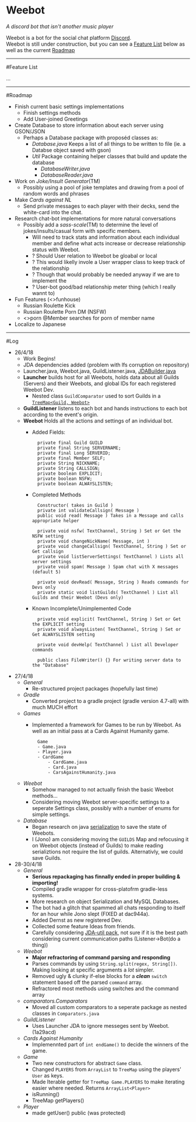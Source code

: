 # Weebot

*A discord bot that isn't another music player*

Weebot is a bot for the social chat platform [Discord](https://discordapp.com/). <br> Weebot is still under construction, but you can see a [Feature List](#FeatureList) below as well as the current [Roadmap](#Roadmap)

----
<a name='FeatureList'></a>
#Feature List

...

----
<a name='Roadmap'></a>
#Roadmap

 - Finish current basic settings implementations
 	- Finish settings methods
 	- Add User-joined Greetings
 - Create Database to store information about each server using GSON/JSON
	- Perhaps a Database package with proposéd classes as:
		- *Database.java* Keeps a list of all things to be written to file (ie. a Databse object saved with gson)
		- *Util* Package containing helper classes that build and update the database
			- *DatabaseWriter.java*
			- *DatabaseReader.java*
 - Work on *Joke/Insult Generator*(TM)
	- Possibly using a pool of joke templates and drawing from a pool of random words and phrases
 -  Make *Cards against NL*
	- Send private messages to each player with their decks, send the white-card into the chat.
 - Research chat-bot implementations for more natural conversations
	 - Possibly add a *sass-scale*(TM) to determine the level of jokes/insults/casual form with specific members.
		 - Will need to track stats and information about each individual member and define what acts increase or decrease relationship status with Weebot.
		 - ? Should User relation to Weebot be gloabal or local 
		* ? This would likelly invole a User wrapper class to keep track of the relationship
		* ? Though that would probably be needed anyway if we are to implement the
		* ? User-bot good/bad relationship meter thing (which I really wannt to)
- Fun Features (<>funhouse)
	- Russian Roulette Kick
	- Russian Roulette Porn DM (NSFW)
	- <>porn @Member searches for porn of member name	
- Localize to Japanese

----
#Log
- 26/4/18
	- Work Begins!
	- JDA dependencies added (problem with lfs corruption on repository)
	- Launcher.java, Weebot.java, GuildListener.java, [JDABuilder.java](https://github.com/DV8FromTheWorld/JDA/blob/master/src/main/java/net/dv8tion/jda/core/JDABuilder.java)
	- **Launcher** builds host for all Weebots, holds data about all Guilds (Servers) and their Weebots, and global IDs for each registered Weebot Dev.
		- Nested class `GuildComparator` used to sort Guilds in a [`TreeMap<Guild, Weebot>`](https://docs.oracle.com/javase/8/docs/api/index.html?java/util/TreeMap.html)
	- **GuildListener** listens to each bot and hands instructions to each bot according to the event's origin.
	- **Weebot** Holds all the actions and settings of an individual bot.
		- Added Fields:
				
				private final Guild GUILD
				private final String SERVERNAME;
				private final Long SERVERID;
				private final Member SELF;
				private String NICKNAME;
				private String CALLSIGN;
				private boolean EXPLICIT;
				private boolean NSFW;
				private boolean ALWAYSLISTEN;
		- Completed Methods
					
				Constructor( takes in Guild )
				private int validateCallsign( Message ) 
				public void read( Message ) Takes in a Message and calls appropriate helper 

				private void nsfw( TextChannel, String ) Set or Get the NSFW setting
				private void changeNickName( Message, int )
				private void changeCallsign( TextChannel, String ) Set or Get callsign
				private void listServerSettings( TextChannel ) Lists all server settings
				private void spam( Message ) Spam chat with X messages (default 5)
				
				private void devRead( Message, String ) Reads commands for Devs only
				private static void listGuilds( TextChannel ) List all Guilds and their Weebot (Devs only)

		- Known Incomplete/Unimplemented Code
		
				private void explicit( TextChannel, String ) Set or Get the EXPLICIT setting
				private void alwaysListen( TextChannel, String ) Set or Get ALWAYSLISTEN setting
				
				private void devHelp( TextChannel ) List all Developer commands
			
				public class FileWriter() {} For writing server data to the "Database"
- 27/4/18
	- *General*
		- Re-structured project packages (hopefully last time)
	- *Gradle*
		- Converted project to a gradle project (gradle version 4.7-all) with much MUCH effort
	- *Games*
		- Implemented a framework for Games to be run by Weebot. As well as an initial pass at a Cards Against Humanity game.

				Game
				- Game.java
				- Player.java
				- CardGame
					- CardGame.java
					- Card.java
					- CarsAgainstHumanity.java
	- *Weebot*
		- Somehow managed to not actually finish the basic Weebot methods...
		- Considering moving Weebot server-specific settings to a seperate Settings class, possibly with a number of enums for simple settings.
	- *Database*
		- Began research on java [serialization](https://www.tutorialspoint.com/java/java_serialization.htm) to save the state of Weebots.
		- I (Jono) am considering moving the ```GUILDS``` Map and refocusing it on Weebot objects (instead of Guilds) to make reading serializtions not require the list of guilds. Alternativly, we could save Guilds.
- 28-30/4/18
	- *General*
		- **Serious repackaging has finnally ended in proper building & importing!**
		- Compiled gradle wrapper for cross-platofrm gradle-less systems.
		- More research on object Serialization and MySQL Databases.
		- The bot had a glitch that spammed all chats responding to itself for an hour while Jono slept (FIXED at dac944a).
		- Added Dernst as new registered Dev.
		- Collected some feature Ideas from friends.
		- Carefully considering [JDA-util pack](https://github.com/JDA-Applications/JDA-Utilities), not sure if it is the best path considering current communication paths (Listener->Bot(do a thing))
	- *Weebot*
		- **Major refractoring of command parsing and responding**
		- Parses commands by using ``String.split(regex, String[])``. Making looking at specific arguments a *lot* simpler.
		- Removed ugly & clunky if-else blocks for a ***clean*** ``switch`` statement based off the parsed ``command`` array.
		- Refractored most methods using switches and the command array
	- *comparators.Comparators*
		- Moved all custom comparators to a seperate package as nested classes in ``Comparators.java``
	- *GuildListener*
		- Uses Launcher JDA to ignore messeges sent by Weebot. (1a29acd)
	- *Cards Against Humanity*
		- Implemennted part of ``int endGame()`` to decide the winners of the game.
	- *Game*
		- Two new constructors for abstract ``Game`` class.
		- Changed ``PLAYERS`` from ``ArrayList`` to ``TreeMap`` using the players' ``User`` as keys.
		- Made Iterable getter for ``TreeMap Game.PLAYERS`` to make iterating easier where needed. Returns  ``ArrayList<Player>``
		- isRunning()
		- TreeMap getPlayers()
	- *Player*
		- made getUser() public (was protected)

